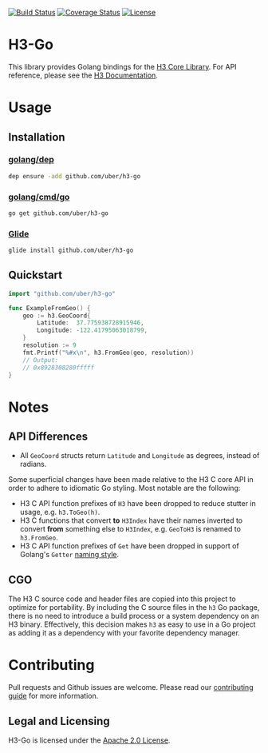 [![Build Status](https://travis-ci.com/uber/h3-go.svg?branch=master)](https://travis-ci.com/uber/h3-go)
[![Coverage Status](https://coveralls.io/repos/github/uber/h3-go/badge.svg)](https://coveralls.io/github/uber/h3-go)
[![License](https://img.shields.io/badge/License-Apache%202.0-blue.svg)](LICENSE)


# H3-Go

This library provides Golang bindings for the [H3 Core
Library](https://github.com/uber/h3). For API reference, please see the [H3
Documentation](https://uber.github.io/h3/).

# Usage

## Installation

### [golang/dep](https://github.com/golang/dep)

```bash
dep ensure -add github.com/uber/h3-go
```

### [golang/cmd/go](https://golang.org/cmd/go/)

```bash
go get github.com/uber/h3-go
```

### [Glide](https://github.com/Masterminds/glide)

```bash
glide install github.com/uber/h3-go
```

## Quickstart

```go
import "github.com/uber/h3-go"

func ExampleFromGeo() {
	geo := h3.GeoCoord{
		Latitude:  37.775938728915946,
		Longitude: -122.41795063018799,
	}
	resolution := 9
	fmt.Printf("%#x\n", h3.FromGeo(geo, resolution))
	// Output:
	// 0x8928308280fffff
}
```

# Notes

## API Differences

* All `GeoCoord` structs return `Latitude` and `Longitude` as degrees, instead
  of radians.

Some superficial changes have been made relative to the H3 C core API in order
to adhere to idiomatic Go styling.  Most notable are the following:

* H3 C API function prefixes of `H3` have been dropped to reduce stutter in
  usage, e.g. `h3.ToGeo(h)`.
* H3 C functions that convert **to** `H3Index` have their names inverted to
  convert **from** something else to `H3Index`, e.g. `GeoToH3` is renamed to
  `h3.FromGeo`.
* H3 C API function prefixes of `Get` have been dropped in support of Golang's
  `Getter` [naming style](https://golang.org/doc/effective_go.html#Getters).

## CGO

The H3 C source code and header files are copied into this project to optimize
for portability.  By including the C source files in the `h3` Go package, there
is no need to introduce a build process or a system dependency on an H3 binary.
Effectively, this decision makes `h3` as easy to use in a Go project as adding
it as a dependency with your favorite dependency manager.

# Contributing

Pull requests and Github issues are welcome.  Please read our [contributing
guide](./CONTRIBUTING.md) for more information.

## Legal and Licensing

H3-Go is licensed under the [Apache 2.0 License](./LICENSE).
